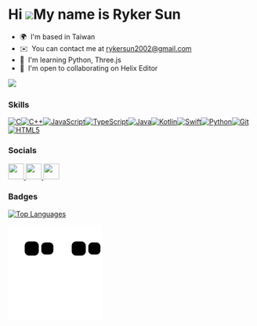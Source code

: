 Hi ![](https://user-images.githubusercontent.com/18350557/176309783-0785949b-9127-417c-8b55-ab5a4333674e.gif)My name is Ryker Sun
=================================================================================================================================

* 🌍  I'm based in Taiwan
* ✉️  You can contact me at [rykersun2002@gmail.com](mailto:rykersun2002@gmail.com)
* 🧠  I'm learning Python, Three.js
* 🤝  I'm open to collaborating on Helix Editor

<a href="https://www.github.com/rykersun" target="_blank" rel="noreferrer"><img
src="https://img.shields.io/github/followers/rykersun?logo=github&style=for-the-badge&color=0891b2&labelColor=1c1917" /></a>

### Skills


<p align="left">
<a href="https://docs.microsoft.com/en-us/cpp/?view=msvc-170" target="_blank" rel="noreferrer"><img src="https://raw.githubusercontent.com/danielcranney/readme-generator/main/public/icons/skills/c-colored.svg" width="36" height="36" alt="C" /></a><a href="https://docs.microsoft.com/en-us/cpp/?view=msvc-170" target="_blank" rel="noreferrer"><img src="https://raw.githubusercontent.com/danielcranney/readme-generator/main/public/icons/skills/cplusplus-colored.svg" width="36" height="36" alt="C++" /></a><a href="https://developer.mozilla.org/en-US/docs/Web/JavaScript" target="_blank" rel="noreferrer"><img src="https://raw.githubusercontent.com/danielcranney/readme-generator/main/public/icons/skills/javascript-colored.svg" width="36" height="36" alt="JavaScript" /></a><a href="https://www.typescriptlang.org/" target="_blank" rel="noreferrer"><img src="https://raw.githubusercontent.com/danielcranney/readme-generator/main/public/icons/skills/typescript-colored.svg" width="36" height="36" alt="TypeScript" /></a><a href="https://www.oracle.com/java/" target="_blank" rel="noreferrer"><img src="https://raw.githubusercontent.com/danielcranney/readme-generator/main/public/icons/skills/java-colored.svg" width="36" height="36" alt="Java" /></a><a href="https://kotlinlang.org/" target="_blank" rel="noreferrer"><img src="https://raw.githubusercontent.com/danielcranney/readme-generator/main/public/icons/skills/kotlin-colored.svg" width="36" height="36" alt="Kotlin" /></a><a href="https://developer.apple.com/swift/" target="_blank" rel="noreferrer"><img src="https://raw.githubusercontent.com/danielcranney/readme-generator/main/public/icons/skills/swift-colored.svg" width="36" height="36" alt="Swift" /></a><a href="https://www.python.org/" target="_blank" rel="noreferrer"><img src="https://raw.githubusercontent.com/danielcranney/readme-generator/main/public/icons/skills/python-colored.svg" width="36" height="36" alt="Python" /></a><a href="https://git-scm.com/" target="_blank" rel="noreferrer"><img src="https://raw.githubusercontent.com/danielcranney/readme-generator/main/public/icons/skills/git-colored.svg" width="36" height="36" alt="Git" /></a><a href="https://developer.mozilla.org/en-US/docs/Glossary/HTML5" target="_blank" rel="noreferrer"><img src="https://raw.githubusercontent.com/danielcranney/readme-generator/main/public/icons/skills/html5-colored.svg" width="36" height="36" alt="HTML5" /></a>
</p>


### Socials

<p align="left"> <a href="https://www.github.com/rykersun" target="_blank" rel="noreferrer"> <picture> <source media="(prefers-color-scheme: dark)" srcset="https://raw.githubusercontent.com/danielcranney/readme-generator/main/public/icons/socials/github-dark.svg" /> <source media="(prefers-color-scheme: light)" srcset="https://raw.githubusercontent.com/danielcranney/readme-generator/main/public/icons/socials/github.svg" /> <img src="https://raw.githubusercontent.com/danielcranney/readme-generator/main/public/icons/socials/github.svg" width="32" height="32" /> </picture> </a> <a href="https://www.x.com/rykersun" target="_blank" rel="noreferrer"> <picture> <source media="(prefers-color-scheme: dark)" srcset="https://raw.githubusercontent.com/danielcranney/readme-generator/main/public/icons/socials/twitter-dark.svg" /> <source media="(prefers-color-scheme: light)" srcset="https://raw.githubusercontent.com/danielcranney/readme-generator/main/public/icons/socials/twitter.svg" /> <img src="https://raw.githubusercontent.com/danielcranney/readme-generator/main/public/icons/socials/twitter.svg" width="32" height="32" /> </picture> </a> <a href="https://www.threads.net/@mcqueensun55" target="_blank" rel="noreferrer"> <picture> <source media="(prefers-color-scheme: dark)" srcset="https://raw.githubusercontent.com/danielcranney/readme-generator/main/public/icons/socials/threads-dark.svg" /> <source media="(prefers-color-scheme: light)" srcset="https://raw.githubusercontent.com/danielcranney/readme-generator/main/public/icons/socials/threads.svg" /> <img src="https://raw.githubusercontent.com/danielcranney/readme-generator/main/public/icons/socials/threads.svg" width="32" height="32" /> </picture> </a></p>

### Badges

<a href="https://github.com/rykersun" align="left"><img src="https://github-readme-stats.vercel.app/api/top-langs/?username=rykersun&langs_count=10&title_color=0891b2&text_color=ffffff&icon_color=0891b2&bg_color=1c1917&hide_border=true&locale=en&custom_title=Top%20%Languages" alt="Top Languages" /></a>


<!--
[![Typing SVG](https://readme-typing-svg.demolab.com?font=Fira+Code&weight=700&size=25&pause=1000&center=true&vCenter=true&width=435&lines=Welcome+To+My+GitHub+Profile.)](https://git.io/typing-svg)
<img src="https://profile-counter.glitch.me/rykersun/count.svg">
-->


<!--
[![](https://raw.githubusercontent.com/rykersun/rykersun/master/profile-summary-card-output/nord_bright/0-profile-details.svg)](https://github.com/vn7n24fzkq/github-profile-summary-cards#gh-light-mode-only)
[![](https://raw.githubusercontent.com/rykersun/rykersun/master/profile-summary-card-output/nord_bright/1-repos-per-language.svg)](https://github.com/vn7n24fzkq/github-profile-summary-cards#gh-light-mode-only) [![](https://raw.githubusercontent.com/rykersun/rykersun/master/profile-summary-card-output/nord_bright/2-most-commit-language.svg)](https://github.com/vn7n24fzkq/github-profile-summary-cards#gh-light-mode-only)
[![](https://raw.githubusercontent.com/rykersun/rykersun/master/profile-summary-card-output/nord_bright/3-stats.svg)](https://github.com/vn7n24fzkq/github-profile-summary-cards#gh-light-mode-only) [![](https://raw.githubusercontent.com/rykersun/rykersun/master/profile-summary-card-output/nord_bright/4-productive-time.svg)](https://github.com/vn7n24fzkq/github-profile-summary-cards#gh-light-mode-only)


[![](https://raw.githubusercontent.com/rykersun/rykersun/master/profile-summary-card-output/2077/0-profile-details.svg)](https://github.com/vn7n24fzkq/github-profile-summary-cards#gh-dark-mode-only)
[![](https://raw.githubusercontent.com/rykersun/rykersun/master/profile-summary-card-output/2077/1-repos-per-language.svg)](https://github.com/vn7n24fzkq/github-profile-summary-cards#gh-dark-mode-only) [![](https://raw.githubusercontent.com/rykersun/rykersun/master/profile-summary-card-output/2077/2-most-commit-language.svg)](https://github.com/vn7n24fzkq/github-profile-summary-cards#gh-dark-mode-only)
[![](https://raw.githubusercontent.com/rykersun/rykersun/master/profile-summary-card-output/2077/3-stats.svg)](https://github.com/vn7n24fzkq/github-profile-summary-cards#gh-dark-mode-only) [![](https://raw.githubusercontent.com/rykersun/rykersun/master/profile-summary-card-output/2077/4-productive-time.svg)](https://github.com/vn7n24fzkq/github-profile-summary-cards#gh-dark-mode-only)
-->


<!--
[![](https://raw.githubusercontent.com/rykersun/rykersun/master/profile-summary-card-output/nord_dark/0-profile-details.svg)](https://github.com/vn7n24fzkq/github-profile-summary-cards#gh-dark-mode-only)
[![](https://raw.githubusercontent.com/rykersun/rykersun/master/profile-summary-card-output/nord_dark/1-repos-per-language.svg)](https://github.com/vn7n24fzkq/github-profile-summary-cards#gh-dark-mode-only) [![](https://raw.githubusercontent.com/rykersun/rykersun/master/profile-summary-card-output/nord_dark/2-most-commit-language.svg)](https://github.com/vn7n24fzkq/github-profile-summary-cards#gh-dark-mode-only)
[![](https://raw.githubusercontent.com/rykersun/rykersun/master/profile-summary-card-output/nord_dark/3-stats.svg)](https://github.com/vn7n24fzkq/github-profile-summary-cards#gh-dark-mode-only) [![](https://raw.githubusercontent.com/rykersun/rykersun/master/profile-summary-card-output/nord_dark/4-productive-time.svg)](https://github.com/vn7n24fzkq/github-profile-summary-cards#gh-dark-mode-only)
-->


![github contribution grid snake animation](https://raw.githubusercontent.com/rykersun/rykersun/output/github-contribution-grid-snake-dark.svg#gh-dark-mode-only)![github contribution grid snake animation](https://raw.githubusercontent.com/rykersun/rykersun/output/github-contribution-grid-snake.svg#gh-light-mode-only)


<!-- <img align="center" src="https://github.com/rykersun/rykersun/blob/master/src/trust%20me.gif" /> -->

<!--
---


<div>
    <img src="https://cultofthepartyparrot.com/flags/hd/indiaparrot.gif" width="30" height="30"/>
    <img src="https://cultofthepartyparrot.com/parrots/asyncparrot.gif" width="36" height="30"/>
    <img src="https://cultofthepartyparrot.com/parrots/hd/60fpsparrot.gif" width="30" height="30"/>
    <img src="https://cultofthepartyparrot.com/parrots/hd/jumpingparrot.gif" width="30" height="30"/>
    <img src="https://cultofthepartyparrot.com/parrots/hd/opensourceparrot.gif" width="30" height="30"/>
    <img src="https://cultofthepartyparrot.com/parrots/hd/dealwithitnowparrot.gif" width="30" height="30"/>
    <img src="https://cultofthepartyparrot.com/parrots/hd/hypnoparrotlight.gif" width="30" height="30"/>
    <img src="https://cultofthepartyparrot.com/parrots/databaseparrot.gif" width="30" height="30"/>
    <img src="https://cultofthepartyparrot.com/parrots/fixparrot.gif" width="36" height="30"/>
    <img src="https://cultofthepartyparrot.com/parrots/hd/laptop_parrot.gif" width="30" height="30"/>
    <img src="https://cultofthepartyparrot.com/parrots/hd/spinningparrot.gif" width="30" height="30"/>
    <img src="https://cultofthepartyparrot.com/parrots/hd/meldparrot.gif" width="30" height="30"/>
    <img src="https://cultofthepartyparrot.com/parrots/slomoparrot.gif" width="30" height="30"/>
    <img src="https://cultofthepartyparrot.com/parrots/hd/moonwalkingparrot.gif" width="30" height="30"/>
    <img src="https://cultofthepartyparrot.com/parrots/hd/stableparrot.gif" width="30" height="30"/>
    <img src="https://cultofthepartyparrot.com/parrots/hd/scienceparrot.gif" width="30" height="30"/>
    <img src="https://cultofthepartyparrot.com/parrots/hd/pirateparrot.gif" width="30" height="30"/>
    <img src="https://cultofthepartyparrot.com/parrots/hd/footballparrot.gif" width="30" height="30"/>
    <img src="https://cultofthepartyparrot.com/parrots/hd/illuminatiparrot.gif" width="30" height="30"/>
    <img src="https://cultofthepartyparrot.com/parrots/hd/hypnoparrotdark.gif" width="30" height="30"/>
    <img src="https://cultofthepartyparrot.com/parrots/hd/mustacheparrot.gif" width="30" height="30"/>
</div>
-->
